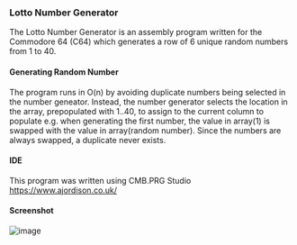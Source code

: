 ### Lotto Number Generator

The Lotto Number Generator is an assembly program written for the Commodore 64 (C64) which generates a row of 6 unique random numbers from 1 to 40. 

#### Generating Random Number
The program runs in O(n) by avoiding duplicate numbers being selected in the number geneator. Instead, the number generator selects the location in the array, prepopulated with 1..40, to assign to the current column to populate e.g. when generating the first number, the value in array(1) is swapped with the value in array(random number). Since the numbers are always swapped, a duplicate never exists.   

#### IDE
This  program was written using CMB.PRG Studio https://www.ajordison.co.uk/

#### Screenshot

![image](https://github.com/user-attachments/assets/c0192168-2203-41d4-ab30-64ba16ff09fb)
